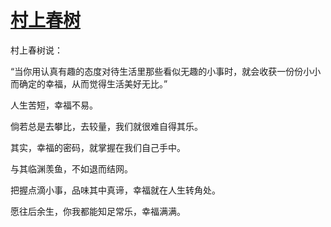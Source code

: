 # [村上春树](https://github.com/miss-shiyi/miss-shiyi/issues/78)

村上春树说：

“当你用认真有趣的态度对待生活里那些看似无趣的小事时，就会收获一份份小小而确定的幸福，从而觉得生活美好无比。” 

人生苦短，幸福不易。 

倘若总是去攀比，去较量，我们就很难自得其乐。

其实，幸福的密码，就掌握在我们自己手中。

与其临渊羡鱼，不如退而结网。

把握点滴小事，品味其中真谛，幸福就在人生转角处。 

愿往后余生，你我都能知足常乐，幸福满满。